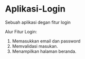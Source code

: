 # Aplikasi-Login
Sebuah aplikasi degan fitur login

Alur Fitur Login:
1. Memasukkan email dan password
2. Memvalidasi masukan.
3. Menampilkan halaman beranda.
